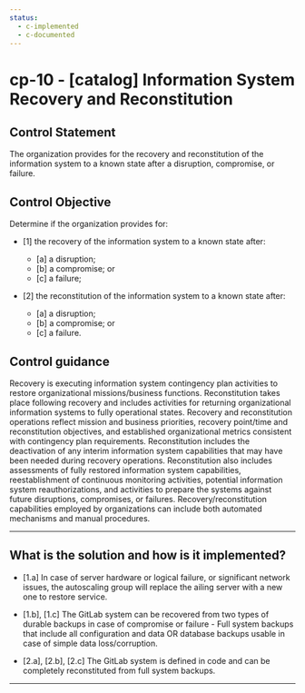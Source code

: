 ```yaml
---
status:
  - c-implemented
  - c-documented
---
```


# cp-10 - \[catalog\] Information System Recovery and Reconstitution

## Control Statement

The organization provides for the recovery and reconstitution of the information system to a known state after a disruption, compromise, or failure.

## Control Objective

Determine if the organization provides for:

- \[1\] the recovery of the information system to a known state after:

  - \[a\] a disruption;
  - \[b\] a compromise; or
  - \[c\] a failure;

- \[2\] the reconstitution of the information system to a known state after:

  - \[a\] a disruption;
  - \[b\] a compromise; or
  - \[c\] a failure.

## Control guidance

Recovery is executing information system contingency plan activities to restore organizational missions/business functions. Reconstitution takes place following recovery and includes activities for returning organizational information systems to fully operational states. Recovery and reconstitution operations reflect mission and business priorities, recovery point/time and reconstitution objectives, and established organizational metrics consistent with contingency plan requirements. Reconstitution includes the deactivation of any interim information system capabilities that may have been needed during recovery operations. Reconstitution also includes assessments of fully restored information system capabilities, reestablishment of continuous monitoring activities, potential information system reauthorizations, and activities to prepare the systems against future disruptions, compromises, or failures. Recovery/reconstitution capabilities employed by organizations can include both automated mechanisms and manual procedures.

______________________________________________________________________

## What is the solution and how is it implemented?

- \[1.a\] In case of server hardware or logical failure, or significant network issues,
    the autoscaling group will replace the ailing server with a new one to restore service.
- \[1.b\], \[1.c\] The GitLab system can be recovered from two types of durable backups in case of
         compromise or failure - Full system backups that include all configuration and data OR
         database backups usable in case of simple data loss/corruption.

- \[2.a\], \[2.b\], \[2.c\] The GitLab system is defined in code and can be completely reconstituted
              from full system backups.

______________________________________________________________________

